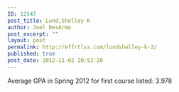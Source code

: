 ```yaml
---
ID: 12547
post_title: Lund,Shelley K
author: Joel DesArmo
post_excerpt: ""
layout: post
permalink: http://effrtlss.com/lundshelley-k-3/
published: true
post_date: 2012-11-02 20:52:28
---
```

<p>Average GPA in Spring 2012 for first course listed: 3.978</p>